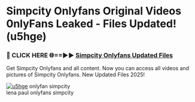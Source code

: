 # Simpcity Onlyfans Original Videos 0nlyFans Leaked - Files Updated! (u5hge)

<h3>🔴 CLICK HERE 🌐==►► <a href="https://tinyurl.com/2jnfzry5" rel="nofollow">Simpcity Onlyfans Updated Files</a></h3>

Get Simpcity Onlyfans and all content. Now you can access all videos and pictures of Simpcity Onlyfans. New Updated Files 2025!

[![u5hge](https://i.imgur.com/GyGTBgg.gif)](https://tinyurl.com/2jnfzry5)
onlyfan simpcity<br>
lena paul onlyfans simpcity